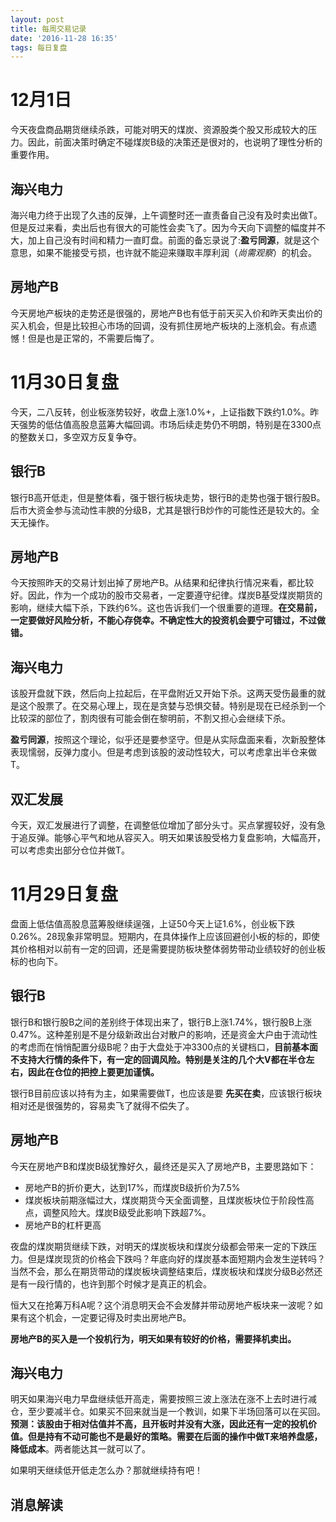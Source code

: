 ```yaml
---
layout: post
title: 每周交易记录
date: '2016-11-28 16:35'
tags: 每日复盘
---
```


# 12月1日

今天夜盘商品期货继续杀跌，可能对明天的煤炭、资源股类个股又形成较大的压力。因此，前面决策时确定不碰煤炭B级的决策还是很对的，也说明了理性分析的重要作用。

## 海兴电力

海兴电力终于出现了久违的反弹，上午调整时还一直责备自己没有及时卖出做T。但是反过来看，卖出后也有很大的可能性会卖飞了。因为今天向下调整的幅度并不大，加上自己没有时间和精力一直盯盘。前面的备忘录说了:**盈亏同源**，就是这个意思，如果不能接受亏损，也许就不能迎来赚取丰厚利润（_尚需观察_）的机会。

## 房地产B

今天房地产板块的走势还是很强的，房地产B也有低于前天买入价和昨天卖出价的买入机会，但是比较担心市场的回调，没有抓住房地产板块的上涨机会。有点遗憾！但是也是正常的，不需要后悔了。

# 11月30日复盘

今天，二八反转，创业板涨势较好，收盘上涨1.0%+，上证指数下跌约1.0%。昨天强势的低估值高股息蓝筹大幅回调。市场后续走势仍不明朗，特别是在3300点的整数关口，多空双方反复争夺。

## 银行B

银行B高开低走，但是整体看，强于银行板块走势，银行B的走势也强于银行股B。后市大资金参与流动性丰腴的分级B，尤其是银行B炒作的可能性还是较大的。全天无操作。

## 房地产B

今天按照昨天的交易计划出掉了房地产B。从结果和纪律执行情况来看，都比较好。因此，作为一个成功的股市交易者，一定要遵守纪律。煤炭B基受煤炭期货的影响，继续大幅下杀，下跌约6%。这也告诉我们一个很重要的道理。**在交易前，一定要做好风险分析，不能心存侥幸。不确定性大的投资机会要宁可错过，不过做错。**

## 海兴电力

该股开盘就下跌，然后向上拉起后，在平盘附近又开始下杀。这两天受伤最重的就是这个股票了。在交易心理上，现在是贪婪与恐惧交替。特别是现在已经杀到一个比较深的部位了，割肉很有可能会倒在黎明前，不割又担心会继续下杀。

**盈亏同源**，按照这个理论，似乎还是要参坚守。但是从实际盘面来看，次新股整体表现懦弱，反弹力度小。但是考虑到该股的波动性较大，可以考虑拿出半仓来做T。

## 双汇发展

今天，双汇发展进行了调整，在调整低位增加了部分头寸。买点掌握较好，没有急于追反弹。能够心平气和地从容买入。明天如果该股受格力复盘影响，大幅高开，可以考虑卖出部分仓位并做T。

# 11月29日复盘

盘面上低估值高股息蓝筹股继续逞强，上证50今天上证1.6%，创业板下跌0.26%。28现象非常明显。短期内，在具体操作上应该回避创小板的标的，即使其价格相对以前有一定的回调，还是需要提防板块整体弱势带动业绩较好的创业板标的也向下。

## 银行B

银行B和银行股B之间的差别终于体现出来了，银行B上涨1.74%，银行股B上涨0.47%。这种差别是不是分级新政出台对散户的影响，还是资金大户由于流动性的考虑而在悄悄配置分级B呢？由于大盘处于冲3300点的关键档口，**目前基本面不支持大行情的条件下，有一定的回调风险。特别是关注的几个大V都在半仓左右，因此在仓位的把控上要更加谨慎。**

银行B目前应该以持有为主，如果需要做T，也应该是要 **先买在卖**，应该银行板块相对还是很强势的，容易卖飞了就得不偿失了。

## 房地产B

今天在房地产B和煤炭B级犹豫好久，最终还是买入了房地产B，主要思路如下：

- 房地产B的折价更大，达到17%，而煤炭B级折价为7.5%
- 煤炭板块前期涨幅过大，煤炭期货今天全面调整，且煤炭板块位于阶段性高点，调整风险大。煤炭B级受此影响下跌超7%。
- 房地产B的杠杆更高

夜盘的煤炭期货继续下跌，对明天的煤炭板块和煤炭分级都会带来一定的下跌压力。但是煤炭现货的价格会下跌吗？年底向好的煤炭基本面短期内会发生逆转吗？当然不会，那么在期货带动的煤炭板块调整结束后，煤炭板块和煤炭分级B必然还是有一段行情的，也许到那个时候才是真正的机会。

恒大又在抢筹万科A呢？这个消息明天会不会发酵并带动房地产板块来一波呢？如果有这个机会，一定要记得及时卖出房地产B。

**房地产B的买入是一个投机行为，明天如果有较好的价格，需要择机卖出。**

## 海兴电力

明天如果海兴电力早盘继续低开高走，需要按照三波上涨法在涨不上去时进行减仓，至少要减半仓。如果买不回来就当是一个教训，如果下半场回落可以在买回。**预测：该股由于相对估值并不高，且开板时并没有大涨，因此还有一定的投机价值。但是持有不动可能也不是最好的策略。需要在后面的操作中做T来培养盘感，降低成本**。两者能达其一就可以了。

如果明天继续低开低走怎么办？那就继续持有吧！

## 消息解读
